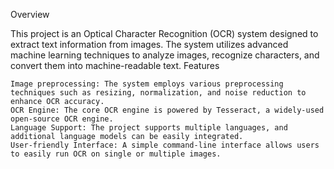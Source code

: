 Overview

This project is an Optical Character Recognition (OCR) system designed to extract text information from images. The system utilizes advanced machine learning techniques to analyze images, recognize characters, and convert them into machine-readable text.
Features

    Image preprocessing: The system employs various preprocessing techniques such as resizing, normalization, and noise reduction to enhance OCR accuracy.
    OCR Engine: The core OCR engine is powered by Tesseract, a widely-used open-source OCR engine.
    Language Support: The project supports multiple languages, and additional language models can be easily integrated.
    User-friendly Interface: A simple command-line interface allows users to easily run OCR on single or multiple images.
